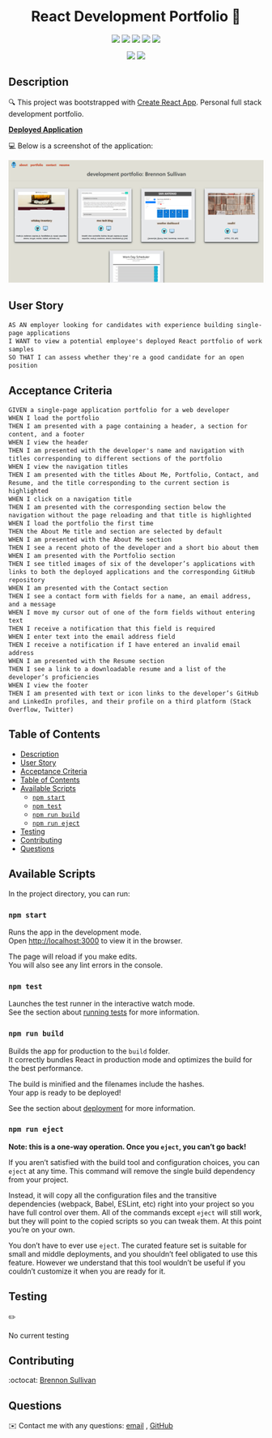 <h1 align="center"> React Development Portfolio 👋</h1>
  
<p align="center">
    <img src="https://img.shields.io/github/repo-size/BrennonSullivan/20react-portfolio" />
    <img src="https://img.shields.io/github/languages/top/20react-portfolio"  />
    <img src="https://img.shields.io/github/issues/BrennonSullivan/20react-portfolio" />
    <img src="https://img.shields.io/github/last-commit/BrennonSullivan/20react-portfolio" >
    <a href="https://github.com/brennonsullivan"><img src="https://img.shields.io/github/followers/BrennonSullivan?style=social" target="_blank" /></a>
</p>
  
<p align="center">
    <img src="https://img.shields.io/badge/javascript-yellow" />
    <img src="https://img.shields.io/badge/react-green" />
</p>
   
## Description

🔍 This project was bootstrapped with [Create React App](https://github.com/facebook/create-react-app). Personal full stack development portfolio.

**[Deployed Application](https://newreactportfolio.herokuapp.com/#/portfolio)**
  
💻 Below is a screenshot of the application:
  
![react-portfolio](https://github.com/BrennonSullivan/20react-portfolio/raw/main/src/assets/images/Capture.PNG)

## User Story

```
AS AN employer looking for candidates with experience building single-page applications
I WANT to view a potential employee's deployed React portfolio of work samples
SO THAT I can assess whether they're a good candidate for an open position
```

## Acceptance Criteria

```
GIVEN a single-page application portfolio for a web developer
WHEN I load the portfolio
THEN I am presented with a page containing a header, a section for content, and a footer
WHEN I view the header
THEN I am presented with the developer's name and navigation with titles corresponding to different sections of the portfolio
WHEN I view the navigation titles
THEN I am presented with the titles About Me, Portfolio, Contact, and Resume, and the title corresponding to the current section is highlighted
WHEN I click on a navigation title
THEN I am presented with the corresponding section below the navigation without the page reloading and that title is highlighted
WHEN I load the portfolio the first time
THEN the About Me title and section are selected by default
WHEN I am presented with the About Me section
THEN I see a recent photo of the developer and a short bio about them
WHEN I am presented with the Portfolio section
THEN I see titled images of six of the developer’s applications with links to both the deployed applications and the corresponding GitHub repository
WHEN I am presented with the Contact section
THEN I see a contact form with fields for a name, an email address, and a message
WHEN I move my cursor out of one of the form fields without entering text
THEN I receive a notification that this field is required
WHEN I enter text into the email address field
THEN I receive a notification if I have entered an invalid email address
WHEN I am presented with the Resume section
THEN I see a link to a downloadable resume and a list of the developer’s proficiencies
WHEN I view the footer
THEN I am presented with text or icon links to the developer’s GitHub and LinkedIn profiles, and their profile on a third platform (Stack Overflow, Twitter)
```
   
## Table of Contents
- [Description](#description)
- [User Story](#user-story)
- [Acceptance Criteria](#acceptance-criteria)
- [Table of Contents](#table-of-contents)
- [Available Scripts](#available-scripts)
  - [`npm start`](#npm-start)
  - [`npm test`](#npm-test)
  - [`npm run build`](#npm-run-build)
  - [`npm run eject`](#npm-run-eject)
- [Testing](#testing)
- [Contributing](#contributing)
- [Questions](#questions)

## Available Scripts

In the project directory, you can run:

### `npm start`

Runs the app in the development mode.<br />
Open [http://localhost:3000](http://localhost:3000) to view it in the browser.

The page will reload if you make edits.<br />
You will also see any lint errors in the console.

### `npm test`

Launches the test runner in the interactive watch mode.<br />
See the section about [running tests](https://facebook.github.io/create-react-app/docs/running-tests) for more information.

### `npm run build`

Builds the app for production to the `build` folder.<br />
It correctly bundles React in production mode and optimizes the build for the best performance.

The build is minified and the filenames include the hashes.<br />
Your app is ready to be deployed!

See the section about [deployment](https://facebook.github.io/create-react-app/docs/deployment) for more information.

### `npm run eject`

**Note: this is a one-way operation. Once you `eject`, you can’t go back!**

If you aren’t satisfied with the build tool and configuration choices, you can `eject` at any time. This command will remove the single build dependency from your project.

Instead, it will copy all the configuration files and the transitive dependencies (webpack, Babel, ESLint, etc) right into your project so you have full control over them. All of the commands except `eject` will still work, but they will point to the copied scripts so you can tweak them. At this point you’re on your own.

You don’t have to ever use `eject`. The curated feature set is suitable for small and middle deployments, and you shouldn’t feel obligated to use this feature. However we understand that this tool wouldn’t be useful if you couldn’t customize it when you are ready for it.

## Testing
✏️

No current testing

## Contributing
:octocat: [Brennon Sullivan](https://github.com/BrennonSullivan)

## Questions
✉️ Contact me with any questions: [email](mailto:brennsullivan2@gmail.com) , [GitHub](https://github.com/BrennonSullivan)<br />
